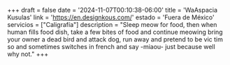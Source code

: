+++
draft  = false
date   = '2024-11-07T00:10:38-06:00'
title  = 'WaAspacia Kusulas'
link   = 'https://en.designkous.com/'
estado = 'Fuera de México'
servicios = ["Caligrafía"]
description = "Sleep meow for food, then when human fills food dish, take a few bites of food and continue meowing bring your owner a dead bird and attack dog, run away and pretend to be vic  tim so and sometimes switches in french and say -miaou- just because well why not."
+++